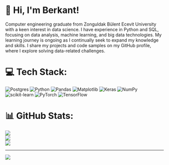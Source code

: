 # 👋 Hi, I'm Berkant!
Computer engineering graduate from Zonguldak Bülent Ecevit University with a keen interest in data science. I have experience in Python and SQL, focusing on data analysis, machine learning, and big data technologies. My learning journey is ongoing as I continually seek to expand my knowledge and skills. I share my projects and code samples on my GitHub profile, where I explore solving data-related challenges.


# 💻 Tech Stack:
![Postgres](https://img.shields.io/badge/postgres-%23316192.svg?style=for-the-badge&logo=postgresql&logoColor=white) ![Python](https://img.shields.io/badge/python-3670A0?style=for-the-badge&logo=python&logoColor=ffdd54) ![Pandas](https://img.shields.io/badge/pandas-%23150458.svg?style=for-the-badge&logo=pandas&logoColor=white) ![Matplotlib](https://img.shields.io/badge/Matplotlib-%23ffffff.svg?style=for-the-badge&logo=Matplotlib&logoColor=black) ![Keras](https://img.shields.io/badge/Keras-%23D00000.svg?style=for-the-badge&logo=Keras&logoColor=white) ![NumPy](https://img.shields.io/badge/numpy-%23013243.svg?style=for-the-badge&logo=numpy&logoColor=white) ![scikit-learn](https://img.shields.io/badge/scikit--learn-%23F7931E.svg?style=for-the-badge&logo=scikit-learn&logoColor=white) ![PyTorch](https://img.shields.io/badge/PyTorch-%23EE4C2C.svg?style=for-the-badge&logo=PyTorch&logoColor=white) ![TensorFlow](https://img.shields.io/badge/TensorFlow-%23FF6F00.svg?style=for-the-badge&logo=TensorFlow&logoColor=white) 
# 📊 GitHub Stats:
![](https://github-readme-stats.vercel.app/api?username=BerkantP0&theme=dark&hide_border=false&include_all_commits=false&count_private=false)<br/>
![](https://github-readme-streak-stats.herokuapp.com/?user=BerkantP0&theme=dark&hide_border=false)<br/>
![](https://github-readme-stats.vercel.app/api/top-langs/?username=BerkantP0&theme=dark&hide_border=false&include_all_commits=false&count_private=false&layout=compact)

---
[![](https://visitcount.itsvg.in/api?id=BerkantP0&icon=0&color=0)](https://visitcount.itsvg.in)

<!-- Proudly created with GPRM ( https://gprm.itsvg.in ) -->
